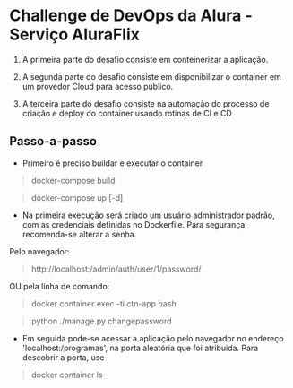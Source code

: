 # Challenge de DevOps da Alura - Serviço AluraFlix

1. A primeira parte do desafio consiste em conteinerizar a aplicação.

2. A segunda parte do desafio consiste em disponibilizar o container em um provedor Cloud para acesso público.

3. A terceira parte do desafio consiste na automação do processo de criação e deploy do container usando rotinas de CI e CD

## Passo-a-passo

- Primeiro é preciso buildar e executar o container

> docker-compose build

> docker-compose up [-d]

- Na primeira execução será criado um usuário administrador padrão, com as credenciais definidas no Dockerfile. Para segurança, recomenda-se alterar a senha. 

Pelo navegador:

> http://localhost:<porta>/admin/auth/user/1/password/

OU pela linha de comando:

> docker container exec -ti ctn-app bash

> python ./manage.py changepassword

- Em seguida pode-se acessar a aplicação pelo navegador no endereço 'localhost:<porta>/programas', na porta aleatória que foi atribuida. Para descobrir a porta, use

> docker container ls